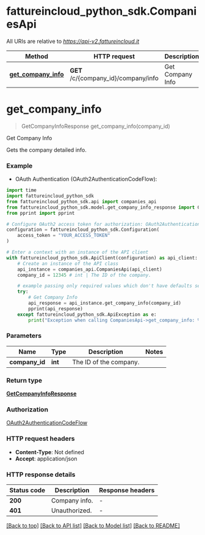 # fattureincloud_python_sdk.CompaniesApi

All URIs are relative to *https://api-v2.fattureincloud.it*

Method | HTTP request | Description
------------- | ------------- | -------------
[**get_company_info**](CompaniesApi.md#get_company_info) | **GET** /c/{company_id}/company/info | Get Company Info


# **get_company_info**
> GetCompanyInfoResponse get_company_info(company_id)

Get Company Info

Gets the company detailed info.

### Example

* OAuth Authentication (OAuth2AuthenticationCodeFlow):

```python
import time
import fattureincloud_python_sdk
from fattureincloud_python_sdk.api import companies_api
from fattureincloud_python_sdk.model.get_company_info_response import GetCompanyInfoResponse
from pprint import pprint

# Configure OAuth2 access token for authorization: OAuth2AuthenticationCodeFlow
configuration = fattureincloud_python_sdk.Configuration(
    access_token = "YOUR_ACCESS_TOKEN"
)

# Enter a context with an instance of the API client
with fattureincloud_python_sdk.ApiClient(configuration) as api_client:
    # Create an instance of the API class
    api_instance = companies_api.CompaniesApi(api_client)
    company_id = 12345 # int | The ID of the company.

    # example passing only required values which don't have defaults set
    try:
        # Get Company Info
        api_response = api_instance.get_company_info(company_id)
        pprint(api_response)
    except fattureincloud_python_sdk.ApiException as e:
        print("Exception when calling CompaniesApi->get_company_info: %s\n" % e)
```


### Parameters

Name | Type | Description  | Notes
------------- | ------------- | ------------- | -------------
 **company_id** | **int**| The ID of the company. |

### Return type

[**GetCompanyInfoResponse**](GetCompanyInfoResponse.md)

### Authorization

[OAuth2AuthenticationCodeFlow](../README.md#OAuth2AuthenticationCodeFlow)

### HTTP request headers

 - **Content-Type**: Not defined
 - **Accept**: application/json


### HTTP response details

| Status code | Description | Response headers |
|-------------|-------------|------------------|
**200** | Company info. |  -  |
**401** | Unauthorized. |  -  |

[[Back to top]](#) [[Back to API list]](../README.md#documentation-for-api-endpoints) [[Back to Model list]](../README.md#documentation-for-models) [[Back to README]](../README.md)

